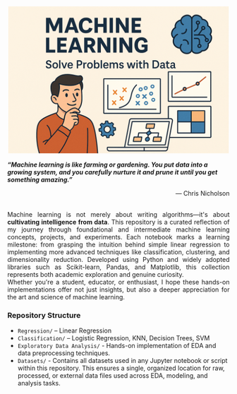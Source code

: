 <p align="center">
  <img src="Readme Image.png" alt="Machine Learning Visual" width="500">
</p>

 ***“Machine learning is like farming or gardening. You put data into a growing system, and you carefully nurture it and prune it until you get something amazing.”***  

<div align="right">
  — Chris Nicholson
</div>
<br>

<div align="justify">
  
Machine learning is not merely about writing algorithms—it's about **cultivating intelligence from data**. This repository is a curated reflection of my journey through foundational and intermediate machine learning concepts, projects, and experiments. Each notebook marks a learning milestone: from grasping the intuition behind simple linear regression to implementing more advanced techniques like classification, clustering, and dimensionality reduction. Developed using Python and widely adopted libraries such as Scikit-learn, Pandas, and Matplotlib, this collection represents both academic exploration and genuine curiosity.  
Whether you're a student, educator, or enthusiast, I hope these hands-on implementations offer not just insights, but also a deeper appreciation for the art and science of machine learning.

</div>

### Repository Structure

- `Regression/` – Linear Regression  
- `Classification/` – Logistic Regression, KNN, Decision Trees, SVM
- `Exploratory Data Analysis/` - Hands-on implementation of EDA and data preprocessing techniques.
- `Datasets/` -  Contains all datasets used in any Jupyter notebook or script within this repository. This ensures a single, organized location for raw, processed, or external data files used across EDA, modeling, and analysis tasks.
